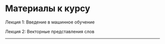 # Материалы к курсу

Лекция 1: Введение в машинное обучение

Лекция 2: Векторные представления слов

---

